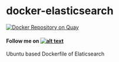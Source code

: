 # docker-elasticsearch

[![Docker Repository on Quay](https://quay.io/repository/rahulkrishnanfs/docker-elasticsearch/status "Docker Repository on Quay")](https://quay.io/repository/rahulkrishnanfs/docker-elasticsearch) 

[1.1]: http://i.imgur.com/tXSoThF.png (twitter icon with padding)
[1]: http://www.twitter.com/rahulkrishnanra
#### Follow me on [![alt text][1.1]][1]


Ubuntu based Dockerfile of Elaticsearch
